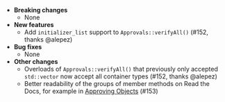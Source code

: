 <!-- See the [v.x.y.z milestone](https://github.com/approvals/ApprovalTests.cpp/milestone/__MILESTONE_NUMBER__?closed=1) for the full list of changes. -->

* **Breaking changes**
    * None
* **New features**
    * Add `initializer_list` support to `Approvals::verifyAll()` (#152, thanks @alepez)
* **Bug fixes**
    * None
* **Other changes**
    * Overloads of `Approvals::verifyAll()` that previously only accepted `std::vector` now accept all container types (#152, thanks @alepez)
    * Better readability of the groups of member methods on Read the Docs, for example in [Approving Objects](https://approvaltestscpp.readthedocs.io/en/latest/api/approving.html) (#153)
